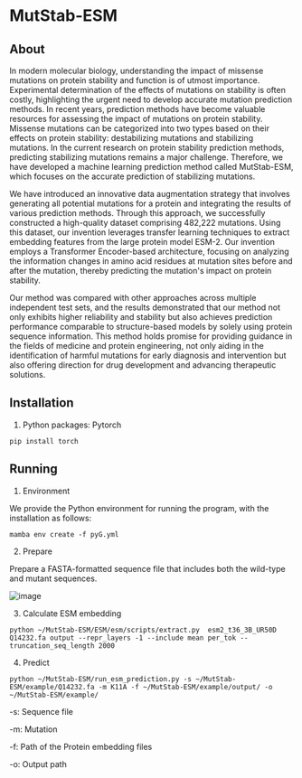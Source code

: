 # MutStab-ESM
## About

In modern molecular biology, understanding the impact of missense mutations on protein stability and function is of utmost importance. Experimental determination of the effects of mutations on stability is often costly, highlighting the urgent need to develop accurate mutation prediction methods. In recent years, prediction methods have become valuable resources for assessing the impact of mutations on protein stability. Missense mutations can be categorized into two types based on their effects on protein stability: destabilizing mutations and stabilizing mutations. In the current research on protein stability prediction methods, predicting stabilizing mutations remains a major challenge. Therefore, we have developed a machine learning prediction method called MutStab-ESM, which focuses on the accurate prediction of stabilizing mutations.

We have introduced an innovative data augmentation strategy that involves generating all potential mutations for a protein and integrating the results of various prediction methods. Through this approach, we successfully constructed a high-quality dataset comprising 482,222 mutations. Using this dataset, our invention leverages transfer learning techniques to extract embedding features from the large protein model ESM-2. Our invention employs a Transformer Encoder-based architecture, focusing on analyzing the information changes in amino acid residues at mutation sites before and after the mutation, thereby predicting the mutation's impact on protein stability.

Our method was compared with other approaches across multiple independent test sets, and the results demonstrated that our method not only exhibits higher reliability and stability but also achieves prediction performance comparable to structure-based models by solely using protein sequence information. This method holds promise for providing guidance in the fields of medicine and protein engineering, not only aiding in the identification of harmful mutations for early diagnosis and intervention but also offering direction for drug development and advancing therapeutic solutions.



## Installation

1. Python packages: Pytorch

```
pip install torch
```



## Running

1. Environment

We provide the Python environment for running the program, with the installation as follows:

```
mamba env create -f pyG.yml
```


2. Prepare

Prepare a FASTA-formatted sequence file that includes both the wild-type and mutant sequences.

![image](https://github.com/user-attachments/assets/d77ad444-3951-48aa-bf78-5e1827e8c6ae)


3. Calculate ESM embedding

```
python ~/MutStab-ESM/ESM/esm/scripts/extract.py  esm2_t36_3B_UR50D  Q14232.fa output --repr_layers -1 --include mean per_tok --truncation_seq_length 2000

```


4. Predict

```
python ~/MutStab-ESM/run_esm_prediction.py -s ~/MutStab-ESM/example/Q14232.fa -m K11A -f ~/MutStab-ESM/example/output/ -o ~/MutStab-ESM/example/
```

-s: Sequence file

-m: Mutation

-f: Path of the Protein embedding files

-o: Output path
